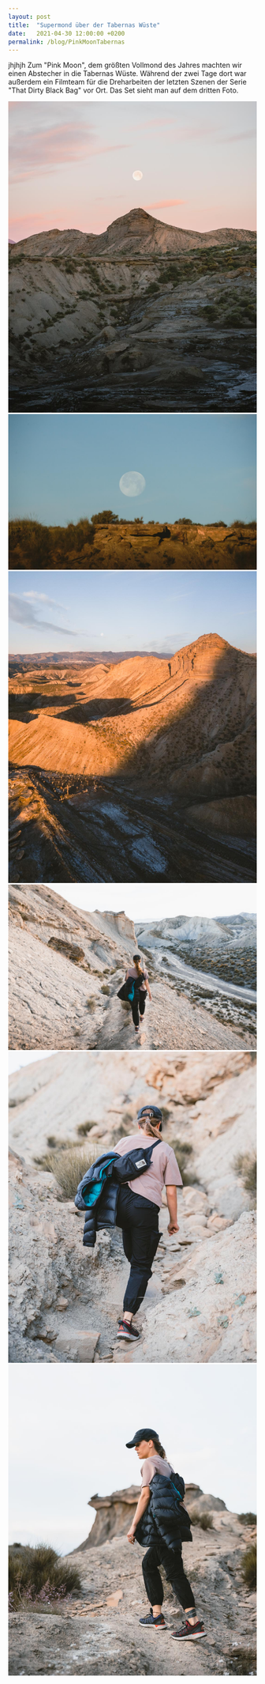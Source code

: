```yaml
---
layout: post
title:  "Supermond über der Tabernas Wüste"
date:   2021-04-30 12:00:00 +0200
permalink: /blog/PinkMoonTabernas
---
```

jhjhjh Zum "Pink Moon", dem größten Vollmond des Jahres machten wir einen Abstecher in die Tabernas Wüste. Während der zwei Tage dort war außerdem ein Filmteam für die Dreharbeiten der letzten Szenen der Serie "That Dirty Black Bag" vor Ort. Das Set sieht man auf dem dritten Foto.

![](../assets/images/Tabernas/1.jpg)
![](../assets/images/Tabernas/2.jpg)
![](../assets/images/Tabernas/3.jpg)
![](../assets/images/Tabernas/4.jpg)
![](../assets/images/Tabernas/5.jpg)
![](../assets/images/Tabernas/6.jpg)
